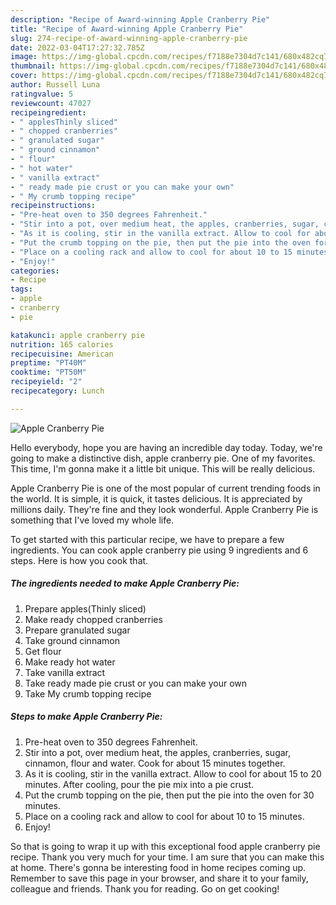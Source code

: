 ```yaml
---
description: "Recipe of Award-winning Apple Cranberry Pie"
title: "Recipe of Award-winning Apple Cranberry Pie"
slug: 274-recipe-of-award-winning-apple-cranberry-pie
date: 2022-03-04T17:27:32.785Z
image: https://img-global.cpcdn.com/recipes/f7188e7304d7c141/680x482cq70/apple-cranberry-pie-recipe-main-photo.jpg
thumbnail: https://img-global.cpcdn.com/recipes/f7188e7304d7c141/680x482cq70/apple-cranberry-pie-recipe-main-photo.jpg
cover: https://img-global.cpcdn.com/recipes/f7188e7304d7c141/680x482cq70/apple-cranberry-pie-recipe-main-photo.jpg
author: Russell Luna
ratingvalue: 5
reviewcount: 47027
recipeingredient:
- " applesThinly sliced"
- " chopped cranberries"
- " granulated sugar"
- " ground cinnamon"
- " flour"
- " hot water"
- " vanilla extract"
- " ready made pie crust or you can make your own"
- " My crumb topping recipe"
recipeinstructions:
- "Pre-heat oven to 350 degrees Fahrenheit."
- "Stir into a pot, over medium heat, the apples, cranberries, sugar, cinnamon, flour and water. Cook for about 15 minutes together."
- "As it is cooling, stir in the vanilla extract. Allow to cool for about 15 to 20 minutes. After cooling, pour the pie mix into a pie crust."
- "Put the crumb topping on the pie, then put the pie into the oven for 30 minutes."
- "Place on a cooling rack and allow to cool for about 10 to 15 minutes."
- "Enjoy!"
categories:
- Recipe
tags:
- apple
- cranberry
- pie

katakunci: apple cranberry pie 
nutrition: 165 calories
recipecuisine: American
preptime: "PT40M"
cooktime: "PT50M"
recipeyield: "2"
recipecategory: Lunch

---
```



![Apple Cranberry Pie](https://img-global.cpcdn.com/recipes/f7188e7304d7c141/680x482cq70/apple-cranberry-pie-recipe-main-photo.jpg)

Hello everybody, hope you are having an incredible day today. Today, we're going to make a distinctive dish, apple cranberry pie. One of my favorites. This time, I'm gonna make it a little bit unique. This will be really delicious.

Apple Cranberry Pie is one of the most popular of current trending foods in the world. It is simple, it is quick, it tastes delicious. It is appreciated by millions daily. They're fine and they look wonderful. Apple Cranberry Pie is something that I've loved my whole life.




To get started with this particular recipe, we have to prepare a few ingredients. You can cook apple cranberry pie using 9 ingredients and 6 steps. Here is how you cook that.

<!--inarticleads1-->

##### The ingredients needed to make Apple Cranberry Pie:

1. Prepare  apples(Thinly sliced)
1. Make ready  chopped cranberries
1. Prepare  granulated sugar
1. Take  ground cinnamon
1. Get  flour
1. Make ready  hot water
1. Take  vanilla extract
1. Take  ready made pie crust or you can make your own
1. Take  My crumb topping recipe




<!--inarticleads2-->

##### Steps to make Apple Cranberry Pie:

1. Pre-heat oven to 350 degrees Fahrenheit.
1. Stir into a pot, over medium heat, the apples, cranberries, sugar, cinnamon, flour and water. Cook for about 15 minutes together.
1. As it is cooling, stir in the vanilla extract. Allow to cool for about 15 to 20 minutes. After cooling, pour the pie mix into a pie crust.
1. Put the crumb topping on the pie, then put the pie into the oven for 30 minutes.
1. Place on a cooling rack and allow to cool for about 10 to 15 minutes.
1. Enjoy!




So that is going to wrap it up with this exceptional food apple cranberry pie recipe. Thank you very much for your time. I am sure that you can make this at home. There's gonna be interesting food in home recipes coming up. Remember to save this page in your browser, and share it to your family, colleague and friends. Thank you for reading. Go on get cooking!
